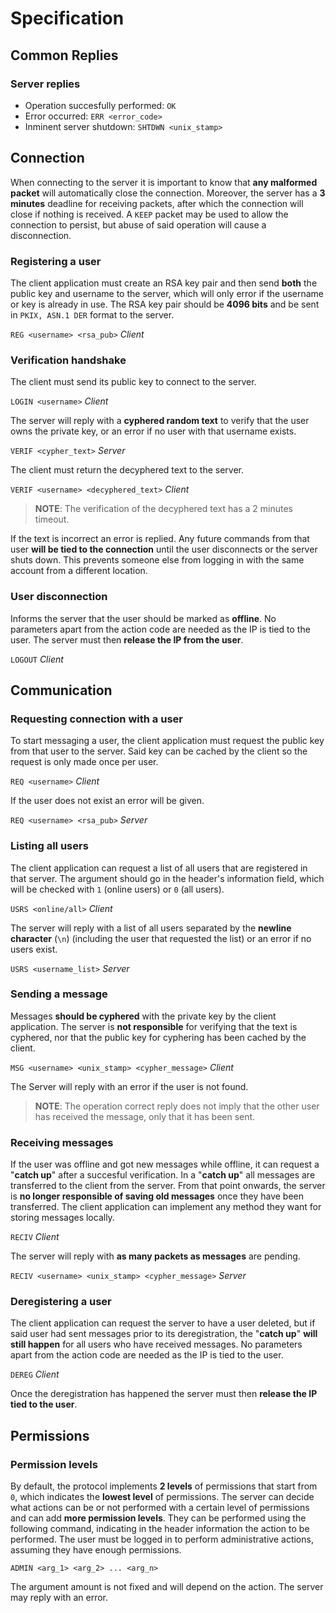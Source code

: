 # Specification
## Common Replies

### Server replies
- Operation succesfully performed: `OK`
- Error occurred: `ERR <error_code>`
- Inminent server shutdown: `SHTDWN <unix_stamp>`

## Connection

When connecting to the server it is important to know that **any malformed packet** will automatically close the connection. Moreover, the server has a **3 minutes** deadline for receiving packets, after which the connection will close if nothing is received. A `KEEP` packet may be used to allow the connection to persist, but abuse of said operation will cause a disconnection.

### Registering a user
The client application must create an RSA key pair and then send **both** the public key and username to the server, which will only error if the username or key is already in use. The RSA key pair should be **4096 bits** and be sent in `PKIX, ASN.1 DER` format to the server.

`REG <username> <rsa_pub>` _Client_

### Verification handshake

The client must send its public key to connect to the server.

`LOGIN <username>` _Client_

The server will reply with a **cyphered random text** to verify that the user owns the private key, or an error if no user with that username exists.

`VERIF <cypher_text>` _Server_

The client must return the decyphered text to the server.

`VERIF <username> <decyphered_text>` _Client_
> **NOTE**: The verification of the decyphered text has a 2 minutes timeout.

If the text is incorrect an error is replied. Any future commands from that user **will be tied to the connection** until the user disconnects or the server shuts down. This prevents someone else from logging in with the same account from a different location.

### User disconnection
Informs the server that the user should be marked as **offline**. No parameters apart from the action code are needed as the IP is tied to the user. The server must then **release the IP from the user**.

`LOGOUT` _Client_

## Communication

### Requesting connection with a user
To start messaging a user, the client application must request the public key from that user to the server. Said key can be cached by the client so the request is only made once per user.

`REQ <username>` _Client_

If the user does not exist an error will be given.

`REQ <username> <rsa_pub>` _Server_

### Listing all users

The client application can request a list of all users that are registered in that server. The argument should go in the header's information field, which will be checked with `1` (online users) or `0` (all users).

`USRS <online/all>` _Client_

The server will reply with a list of all users separated by the **newline character** (`\n`) (including the user that requested the list) or an error if no users exist.

`USRS <username_list>` _Server_

### Sending a message

Messages **should be cyphered** with the private key by the client application. The server is **not responsible** for verifying that the text is cyphered, nor that the public key for cyphering has been cached by the client.

`MSG <username> <unix_stamp> <cypher_message>` _Client_

The Server will reply with an error if the user is not found.
> **NOTE**: The operation correct reply does not imply that the other user has received the message, only that it has been sent.

### Receiving messages
If the user was offline and got new messages while offline, it can request a "**catch up**" after a succesful verification. In a "**catch up**" all messages are transferred to the client from the server. From that point onwards, the server is **no longer responsible of saving old messages** once they have been transferred. The client application can implement any method they want for storing messages locally.

`RECIV` _Client_

The server will reply with **as many packets as messages** are pending.

`RECIV <username> <unix_stamp> <cypher_message>` _Server_

### Deregistering a user
The client application can request the server to have a user deleted, but if said user had sent messages prior to its deregistration, the "**catch up**" **will still happen** for all users who have received messages. No parameters apart from the action code are needed as the IP is tied to the user.

`DEREG` _Client_

Once the deregistration has happened the server must then **release the IP tied to the user**.

## Permissions

### Permission levels
By default, the protocol implements **2 levels** of permissions that start from `0`, which indicates the **lowest level** of permissions. The server can decide what actions can be or not performed with a certain level of permissions and can add **more permission levels**. They can be performed using the following command, indicating in the header information the action to be performed. The user must be logged in to perform administrative actions, assuming they have enough permissions.

`ADMIN <arg_1> <arg_2> ... <arg_n>`

The argument amount is not fixed and will depend on the action. The server may reply with an error.
